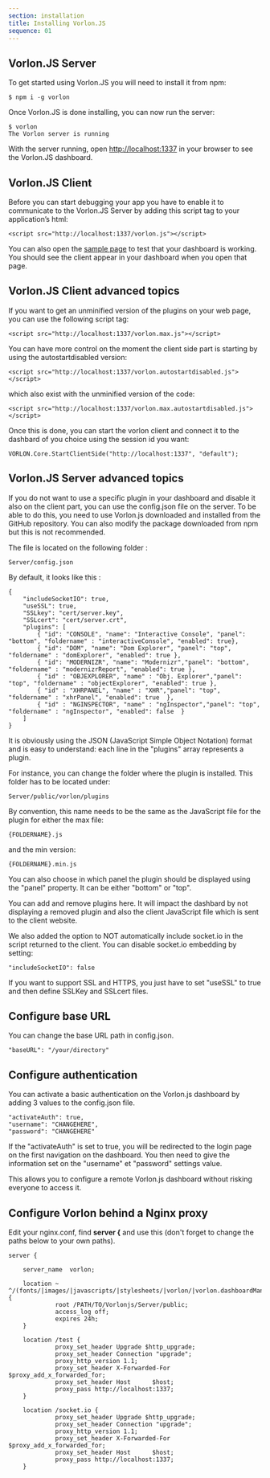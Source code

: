 ```yaml
---
section: installation
title: Installing Vorlon.JS
sequence: 01
---
```


## Vorlon.JS Server

To get started using Vorlon.JS you will need to install it from npm:

    $ npm i -g vorlon

Once Vorlon.JS is done installing, you can now run the server:

    $ vorlon
    The Vorlon server is running

With the server running, open [http://localhost:1337](http://localhost:1337) in your browser to see the Vorlon.JS dashboard.

## Vorlon.JS Client

Before you can start debugging your app you have to enable it to communicate to the Vorlon.JS Server by adding this script tag to your application’s html:

    <script src="http://localhost:1337/vorlon.js"></script>

You can also open the [sample page](http://cdn.rawgit.com/MicrosoftDX/Vorlonjs/master/Plugins/samples/index.html) to test that your dashboard is working. You should see the client appear in your dashboard when you open that page.

## Vorlon.JS Client advanced topics

If you want to get an unminified version of the plugins on your web page, you can use the following script tag:

    <script src="http://localhost:1337/vorlon.max.js"></script>

You can have more control on the moment the client side part is starting by using the autostartdisabled version:

    <script src="http://localhost:1337/vorlon.autostartdisabled.js"></script>
    
which also exist with the unminified version of the code:

    <script src="http://localhost:1337/vorlon.max.autostartdisabled.js"></script>
    
Once this is done, you can start the vorlon client and connect it to the dashbard of you choice using the session id you want:

    VORLON.Core.StartClientSide("http://localhost:1337", "default");
    
## Vorlon.JS Server advanced topics

If you do not want to use a specific plugin in your dashboard and disable it also on the client part, you can use the config.json file on the server.
To be able to do this, you need to use Vorlon.js downloaded and installed from the GitHub repository. You can also modify the package downloaded from npm but this is not recommended.

The file is located on the following folder :

    Server/config.json
    
By default, it looks like this :

    {
        "includeSocketIO": true,
        "useSSL": true,
        "SSLkey": "cert/server.key",
        "SSLcert": "cert/server.crt",
        "plugins": [
            { "id": "CONSOLE", "name": "Interactive Console", "panel": "bottom", "foldername" : "interactiveConsole", "enabled": true},
            { "id": "DOM", "name": "Dom Explorer", "panel": "top", "foldername" : "domExplorer", "enabled": true },
            { "id": "MODERNIZR", "name": "Modernizr","panel": "bottom", "foldername" : "modernizrReport", "enabled": true },
            { "id" : "OBJEXPLORER", "name" : "Obj. Explorer","panel": "top", "foldername" : "objectExplorer", "enabled": true },
            { "id" : "XHRPANEL", "name" : "XHR","panel": "top", "foldername" : "xhrPanel", "enabled": true  },
            { "id" : "NGINSPECTOR", "name" : "ngInspector","panel": "top", "foldername" : "ngInspector", "enabled": false  }
        ]
    }
    
It is obviously using the JSON (JavaScript Simple Object Notation) format and is easy to understand: each line in the "plugins" array represents a plugin.

For instance, you can change the folder where the plugin is installed. This folder has to be located under:

    Server/public/vorlon/plugins
    
By convention, this name needs to be the same as the JavaScript file for the plugin for either the max file:

    {FOLDERNAME}.js
    
and the min version:

    {FOLDERNAME}.min.js
    
You can also choose in which panel the plugin should be displayed using the "panel" property. It can be either "bottom" or "top".

You can add and remove plugins here. 
It will impact the dashbard by not displaying a removed plugin and also the client JavaScript file which is sent to the client website.

We also added the option to NOT automatically include socket.io in the script returned to the client. You can disable socket.io embedding by setting:

    "includeSocketIO": false
    
If you want to support SSL and HTTPS, you just have to set "useSSL" to true and then define SSLKey and SSLcert files.

## Configure base URL

You can change the base URL path in config.json.

    "baseURL": "/your/directory"
    
## Configure authentication

You can activate a basic authentication on the Vorlon.js dashboard by adding 3 values to the config.json file.

    "activateAuth": true,
    "username": "CHANGEHERE",
    "password": "CHANGEHERE"
    
If the "activateAuth" is set to true, you will be redirected to the login page on the first navigation on the dashboard.
You then need to give the information set on the "username" et "password" settings value.

This allows you to configure a remote Vorlon.js dashboard without risking everyone to access it.

## Configure Vorlon behind a Nginx proxy

Edit your nginx.conf, find **server {** and use this (don't forget to change the paths below to your own paths).

    server {

        server_name  vorlon;

        location ~ ^/(fonts/|images/|javascripts/|stylesheets/|vorlon/|vorlon.dashboardManager.js|robots.txt|humans.txt|favicon.ico) {
                 root /PATH/TO/Vorlonjs/Server/public;
                 access_log off;
                 expires 24h;
        }

        location /test {
                 proxy_set_header Upgrade $http_upgrade;
                 proxy_set_header Connection "upgrade";
                 proxy_http_version 1.1;
                 proxy_set_header X-Forwarded-For $proxy_add_x_forwarded_for;
                 proxy_set_header Host      $host;
                 proxy_pass http://localhost:1337;
        }

        location /socket.io {
                 proxy_set_header Upgrade $http_upgrade;
                 proxy_set_header Connection "upgrade";
                 proxy_http_version 1.1;
                 proxy_set_header X-Forwarded-For $proxy_add_x_forwarded_for;
                 proxy_set_header Host      $host;
                 proxy_pass http://localhost:1337;
        }

